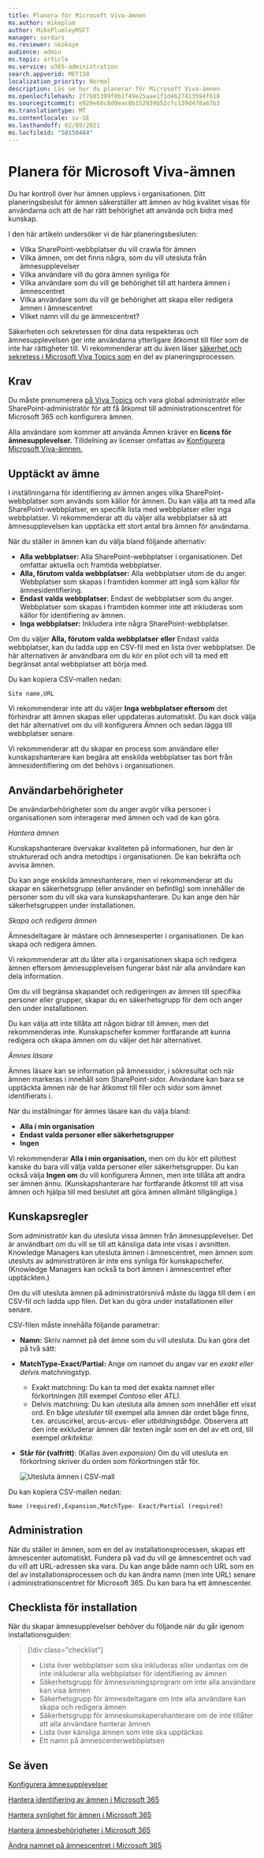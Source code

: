 ```yaml
---
title: Planera för Microsoft Viva-ämnen
ms.author: mikeplum
author: MikePlumleyMSFT
manager: serdars
ms.reviewer: nkokoye
audience: admin
ms.topic: article
ms.service: o365-administration
search.appverid: MET150
localization_priority: Normal
description: Läs om hur du planerar för Microsoft Viva-ämnen
ms.openlocfilehash: 2f7b85399f0b1f49e25aae1f1d4627413594f618
ms.sourcegitcommit: e920e68c8d0eac8b152039b52cfc139d478a67b3
ms.translationtype: MT
ms.contentlocale: sv-SE
ms.lasthandoff: 02/09/2021
ms.locfileid: "50150484"
---
```

# <a name="plan-for-microsoft-viva-topics"></a>Planera för Microsoft Viva-ämnen

Du har kontroll över hur ämnen upplevs i organisationen. Ditt planeringsbeslut för ämnen säkerställer att ämnen av hög kvalitet visas för användarna och att de har rätt behörighet att använda och bidra med kunskap.

I den här artikeln undersöker vi de här planeringsbesluten:

- Vilka SharePoint-webbplatser du vill crawla för ämnen
- Vilka ämnen, om det finns några, som du vill utesluta från ämnesupplevelser
- Vilka användare vill du göra ämnen synliga för
- Vilka användare som du vill ge behörighet till att hantera ämnen i ämnescentret
- Vilka användare som du vill ge behörighet att skapa eller redigera ämnen i ämnescentret
- Vilket namn vill du ge ämnescentret?

Säkerheten och sekretessen för dina data respekteras och ämnesupplevelsen ger inte användarna ytterligare åtkomst till filer som de inte har rättigheter till. Vi rekommenderar att du även läser [säkerhet och sekretess i Microsoft Viva Topics som](topic-experiences-security-privacy.md) en del av planeringsprocessen.

## <a name="requirements"></a>Krav

Du måste prenumerera [på Viva Topics](https://www.microsoft.com/microsoft-viva/topics) och vara global administratör eller SharePoint-administratör för att få åtkomst till administrationscentret för Microsoft 365 och konfigurera ämnen.

Alla användare som kommer att använda Ämnen kräver en **licens för ämnesupplevelser.** Tilldelning av licenser omfattas av [Konfigurera Microsoft Viva-ämnen.](set-up-topic-experiences.md)

## <a name="topic-discovery"></a>Upptäckt av ämne

I inställningarna för identifiering av ämnen anges vilka SharePoint-webbplatser som används som källor för ämnen. Du kan välja att ta med alla SharePoint-webbplatser, en specifik lista med webbplatser eller inga webbplatser. Vi rekommenderar att du väljer alla webbplatser så att ämnesupplevelsen kan upptäcka ett stort antal bra ämnen för användarna.

När du ställer in ämnen kan du välja bland följande alternativ:

- **Alla webbplatser:** Alla SharePoint-webbplatser i organisationen. Det omfattar aktuella och framtida webbplatser.
- **Alla, förutom valda webbplatser:** Alla webbplatser utom de du anger. Webbplatser som skapas i framtiden kommer att ingå som källor för ämnesidentifiering. 
- **Endast valda webbplatser**: Endast de webbplatser som du anger. Webbplatser som skapas i framtiden kommer inte att inkluderas som källor för identifiering av ämnen.
- **Inga webbplatser:** Inkludera inte några SharePoint-webbplatser.

Om du väljer **Alla, förutom valda webbplatser** **eller** Endast valda webbplatser, kan du ladda upp en CSV-fil med en lista över webbplatser. De här alternativen är användbara om du kör en pilot och vill ta med ett begränsat antal webbplatser att börja med.

Du kan kopiera CSV-mallen nedan:

``` csv
Site name,URL
```

Vi rekommenderar inte att du väljer **Inga webbplatser eftersom** det förhindrar att ämnen skapas eller uppdateras automatiskt. Du kan dock välja det här alternativet om du vill konfigurera Ämnen och sedan lägga till webbplatser senare.

Vi rekommenderar att du skapar en process som användare eller kunskapshanterare kan begära att enskilda webbplatser tas bort från ämnesidentifiering om det behövs i organisationen.

## <a name="user-permissions"></a>Användarbehörigheter

De användarbehörigheter som du anger avgör vilka personer i organisationen som interagerar med ämnen och vad de kan göra.

*Hantera ämnen*

Kunskapshanterare övervakar kvaliteten på informationen, hur den är strukturerad och andra metodtips i organisationen. De kan bekräfta och avvisa ämnen.

Du kan ange enskilda ämneshanterare, men vi rekommenderar att du skapar en säkerhetsgrupp (eller använder en befintlig) som innehåller de personer som du vill ska vara kunskapshanterare. Du kan ange den här säkerhetsgruppen under installationen.

*Skapa och redigera ämnen*

Ämnesdeltagare är mästare och ämnesexperter i organisationen. De kan skapa och redigera ämnen. 

Vi rekommenderar att du låter alla i organisationen skapa och redigera ämnen eftersom ämnesupplevelsen fungerar bäst när alla användare kan dela information.

Om du vill begränsa skapandet och redigeringen av ämnen till specifika personer eller grupper, skapar du en säkerhetsgrupp för dem och anger den under installationen.

Du kan välja att inte tillåta att någon bidrar till ämnen, men det rekommenderas inte. Kunskapschefer kommer fortfarande att kunna redigera och skapa ämnen om du väljer det här alternativet.

*Ämnes läsare*

Ämnes läsare kan se information på ämnessidor, i sökresultat och när ämnen markeras i innehåll som SharePoint-sidor. Användare kan bara se upptäckta ämnen när de har åtkomst till filer och sidor som ämnet identifierats i.

När du inställningar för ämnes läsare kan du välja bland:

- **Alla i min organisation**
- **Endast valda personer eller säkerhetsgrupper**
- **Ingen**

Vi rekommenderar **Alla i min organisation,** men om du kör ett pilottest kanske du bara vill välja valda personer eller säkerhetsgrupper. Du kan också välja **Ingen om** du vill konfigurera Ämnen, men inte tillåta att andra ser ämnen ännu. (Kunskapshanterare har fortfarande åtkomst till att visa ämnen och hjälpa till med beslutet att göra ämnen allmänt tillgängliga.)

## <a name="knowledge-rules"></a>Kunskapsregler

Som administratör kan du utesluta vissa ämnen från ämnesupplevelser. Det är användbart om du vill se till att känsliga data inte visas i avsnitten. Knowledge Managers kan utesluta ämnen i ämnescentret, men ämnen som utesluts av administratören är inte ens synliga för kunskapschefer. (Knowledge Managers kan också ta bort ämnen i ämnescentret efter upptäckten.)

Om du vill utesluta ämnen på administratörsnivå måste du lägga till dem i en CSV-fil och ladda upp filen. Det kan du göra under installationen eller senare.

CSV-filen måste innehålla följande parametrar:

- **Namn:** Skriv namnet på det ämne som du vill utesluta. Du kan göra det på två sätt:
- **MatchType-Exact/Partial:** Ange om namnet du angav var en *exakt eller* *delvis* matchningstyp.
    - Exakt matchning: Du kan ta med det exakta namnet eller förkortningen (till exempel *Contoso* eller *ATL).*
    - Delvis matchning: Du kan utesluta alla ämnen som innehåller ett visst ord.  En båge *utesluter* till exempel  alla ämnen där ordet båge finns, t.ex. arcuscirkel, arcus-arcus- eller *utbildningsbåge.*  Observera att den inte exkluderar ämnen där texten ingår som en del av ett ord, till exempel *arkitektur.*
- **Står för (valfritt)**: (Kallas även *expansion)* Om du vill utesluta en förkortning skriver du orden som förkortningen står för.

    ![Utesluta ämnen i CSV-mall](../media/exclude-topics-csv.png) 

Du kan kopiera CSV-mallen nedan:

``` csv
Name (required),Expansion,MatchType- Exact/Partial (required)
```

## <a name="administration"></a>Administration

När du ställer in ämnen, som en del av installationsprocessen, skapas ett ämnescenter automatiskt. Fundera på vad du vill ge ämnescentret och vad du vill att URL-adressen ska vara. Du kan ange både namn och URL som en del av installationsprocessen och du kan ändra namn (men inte URL) senare i administrationscentret för Microsoft 365. Du kan bara ha ett ämnescenter.

## <a name="setup-checklist"></a>Checklista för installation

När du skapar ämnesupplevelser behöver du följande när du går igenom installationsguiden:

> [!div class="checklist"]
> * Lista över webbplatser som ska inkluderas eller undantas om de inte inkluderar alla webbplatser för identifiering av ämnen
> * Säkerhetsgrupp för ämnesvisningsprogram om inte alla användare kan visa ämnen
> * Säkerhetsgrupp för ämnesdeltagare om inte alla användare kan skapa och redigera ämnen
> * Säkerhetsgrupp för ämneskunskapershanterare om de inte tillåter att alla användare hanterar ämnen
> * Lista över känsliga ämnen som inte ska upptäckas
> * Ett namn på ämnescenterwebbplatsen

## <a name="see-also"></a>Se även

[Konfigurera ämnesupplevelser](set-up-topic-experiences.md)

[Hantera identifiering av ämnen i Microsoft 365](topic-experiences-discovery.md)

[Hantera synlighet för ämnen i Microsoft 365](topic-experiences-knowledge-rules.md)

[Hantera ämnesbehörigheter i Microsoft 365](topic-experiences-user-permissions.md)

[Ändra namnet på ämnescentret i Microsoft 365](topic-experiences-administration.md)
